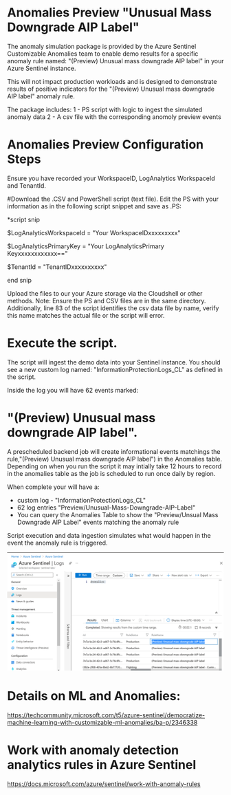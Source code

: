# Anomalies Preview  "Unusual Mass Downgrade AIP Label"

The anomaly simulation package is provided by the Azure Sentinel Customizable Anomalies team to enable demo results for a specific anomaly rule named: 
"(Preview) Unusual mass downgrade AIP label" in your Azure Sentinel instance.

This will not impact production workloads and is designed to demonstrate results of positive indicators for the "(Preview) Unusual mass downgrade AIP label" anomaly rule.

The package includes:
1 - PS script with logic to ingest the simulated anomaly data 
2 - A csv file with the corresponding anomoly preview events

# Anomalies Preview Configuration Steps

Ensure you have recorded your WorkspaceID, LogAnalytics WorkspaceId and TenantId.   

#Download the .CSV and PowerShell script (text file). Edit the PS with your information as in the following script snippet and save as .PS:

*script snip

$LogAnalyticsWorkspaceId = "Your WorkspaceIDxxxxxxxxx"

$LogAnalyticsPrimaryKey = "Your LogAnalyticsPrimary Keyxxxxxxxxxxxx=="

$TenantId = "TenantIDxxxxxxxxxx" 

end snip

Upload the files to our your Azure storage via the Cloudshell or other methods. 
Note:  Ensure the PS and CSV files are in the same directory.  Additionally,  line 83 of the script identifies the csv data file by name, verify this name matches the actual file or the script will error. 

# Execute the script.

The script will ingest the demo data into your Sentinel instance.  You should see a new custom log named:  "InformationProtectionLogs_CL" as defined in the script.  

Inside the log you will have 62 events marked:        
# "(Preview) Unusual mass downgrade AIP label". 

A prescheduled backend job will create informational events matchings the rule,"(Preview) Unusual mass downgrade AIP label") in the Anomalies table.  Depending on when you run the script it may intially take 12 hours to record in the anomalies table as the job is scheduled to run once daily by region.

When complete your will have a:

- custom log - "InformationProtectionLogs_CL"
- 62 log entries "Preview/Unusual-Mass-Downgrade-AIP-Label"
- You can query the Anomalies Table to show the "Preview/Unsual Mass Downgrade AIP Label" events matching the anomaly rule

Script execution and data ingestion simulates what would happen in the event the anomaly rule is triggered.

<img src= "/Tools/Simulators/Anomalies/Unusual-Mass-Downgrade-AIP-Label/images/AIPRule.PNG" >
  
# Details on ML and Anomalies: 
https://techcommunity.microsoft.com/t5/azure-sentinel/democratize-machine-learning-with-customizable-ml-anomalies/ba-p/2346338


# Work with anomaly detection analytics rules in Azure Sentinel
https://docs.microsoft.com/azure/sentinel/work-with-anomaly-rules




